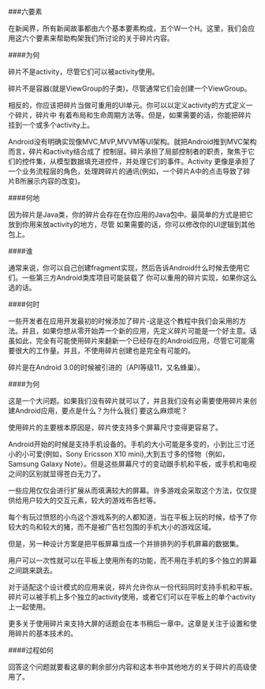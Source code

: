 ###六要素

在新闻界，所有新闻故事都由六个基本要素构成，五个W一个H。这里，我们会应用这六个要素来帮助构架我们所讨论的关于碎片内容。

####为何

碎片不是activity，尽管它们可以被activity使用。

碎片不是容器(就是ViewGroup的子类)，尽管通常它们会创建一个ViewGroup。

相反的，你应该把碎片当做可重用的UI单元。你可以以定义activity的方式定义一个碎片，碎片中
有着布局和生命周期方法等。但是，如果需要的话，你能把碎片挂到一个或多个activity上。

Android没有明确实现像MVC,MVP,MVVM等UI架构。就把Android推到MVC架构而言，碎片和activity结合成了
控制层。碎片承担了局部控制者的职责，聚焦于它们的控件集，从模型数据填充进控件，并处理它们的事件。Activity
更像是承担了一个业务流程层的角色，处理跨碎片的通讯(例如，一个碎片A中的点击导致了碎片B所展示内容的改变)。


####何地

因为碎片是Java类，你的碎片会存在在你应用的Java包中。最简单的方式是把它放到你用来放activity的地方，尽管
如果需要的话，你可以修改你的UI逻辑到其他包上。

####谁

通常来说，你可以自己创建fragment实现，然后告诉Android什么时候去使用它们。一些第三方Android类库项目可能装载了
你可以重用的碎片实现，如果你这么选的话。

####何时

一些开发者在应用开发最初的时候添加了碎片-这是这个教程中我们会采用的方法。并且，如果你想从零开始弄一个新的应用，先定义碎片可能是一个好主意。话虽如此，完全有可能使用碎片来翻新一个已经存在的Android应用，尽管它可能需要很大的工作量。并且，不使用碎片创建也是完全有可能的。

碎片是在Android 3.0的时候被引进的（API等级11，又名蜂巢）。


####为何

这是一个大问题。如果我们没有碎片就可以了，并且我们没有必需要使用碎片来创建Android应用，要点是什么？为什么我们
要这么麻烦呢？

使用碎片的主要根本原因是，碎片使支持多个屏幕尺寸变得更容易了。

Android开始的时候是支持手机设备的。手机的大小可能是多变的，小到比三寸还小的小可爱(例如，Sony Ericsson X10 mini),大到五寸多的怪物（例如，Samsung Galaxy Note）。但是这些屏幕尺寸的变动跟手机和平板，或手机和电视之间的区别就显得苍白无力了。

一些应用仅仅会进行扩展从而填满较大的屏幕。许多游戏会采取这个方法，仅仅提供给用户较大的交互元素，较大的游戏布告栏等。

每个有玩过愤怒的小鸟这个游戏系列的人都知道，当在平板上玩的时候，给予了你较大的鸟和较大的猪，而不是被广告栏包围的手机大小的游戏区域。

但是，另一种设计方案是把平板屏幕当成一个并排排列的手机屏幕的数据集。

用户可以一次性就可以在平板上使用所有的功能，而不用在手机的多个独立的屏幕之间跳来跳去。


对于适配这个设计模式的应用来说，碎片允许你从一份代码同时支持手机和平板。碎片可以被手机上多个独立的activity使用，或者它们可以在平板上的单个activity上一起使用。

更多关于使用碎片来支持大屏的话题会在本书稍后一章中。这章是关注于设置和使用碎片的基本技术的。


####过程如何

回答这个问题就要看这章的剩余部分内容和这本书中其他地方的关于碎片的高级使用了。












